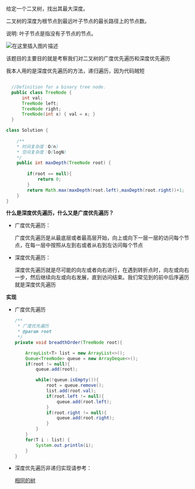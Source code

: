 给定一个二叉树，找出其最大深度。

二叉树的深度为根节点到最远叶子节点的最长路径上的节点数。

说明: 叶子节点是指没有子节点的节点。

![在这里插入图片描述](https://img-blog.csdnimg.cn/20190505003017990.png?x-oss-process=image/watermark,type_ZmFuZ3poZW5naGVpdGk,shadow_10,text_aHR0cHM6Ly9ibG9nLmNzZG4ubmV0L3dlaXhpbl80MTkyMjI4OQ==,size_16,color_FFFFFF,t_70)

该题目的主要目的就是考察我们对二叉树的广度优先遍历和深度优先遍历

我本人用的是深度优先遍历的方法，递归遍历，因为代码贼短
```java

  //Definition for a binary tree node.
  public class TreeNode {
      int val;
      TreeNode left;
      TreeNode right;
      TreeNode(int x) { val = x; }
  }

class Solution {
    
    /**
    * 时间复杂度：O(n)
    * 空间复杂度：O(logN)
    */
    public int maxDepth(TreeNode root) {
        
        if(root == null){
            return 0;
        }
        return Math.max(maxDepth(root.left),maxDepth(root.right))+1;
    }
}
```

**什么是深度优先遍历，什么又是广度优先遍历？**

* 广度优先遍历：

    广度优先遍历是从最底层或者最高层开始，向上或向下一层一层的访问每个节点，在每一层中按照从左到右或者从右到左访问每个节点

* 深度优先遍历：

    深度优先遍历就是尽可能的向左或者向右进行，在遇到转折点时，向左或向右一步，然后继续向左或向右发展，直到访问结束。我们常见到的前中后序遍历就是深度优先遍历

**实现**

* 广度优先遍历

    ```java
    /**
	 * 广度优先遍历
	 * @param root
	 */
	private void breadthOrder(TreeNode root){

		ArrayList<T> list = new ArrayList<>();
		Queue<TreeNode> queue = new ArrayDeque<>();
		if(root != null){
			queue.add(root);

			while(!queue.isEmpty()){
				root = queue.remove();
				list.add(root.val);
				if(root.left != null){
					queue.add(root.left);
				}
				if(root.right != null){
					queue.add(root.right);
				}
			}
		}
		for(T i : list) {
			System.out.println(i);
		}
	}
    ```
* 深度优先遍历非递归实现请参考：

  [相同的树](https://blog.csdn.net/weixin_41922289/article/details/89810111)    


